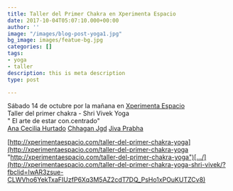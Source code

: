 ```yaml
---
title: Taller del Primer Chakra en Xperimenta Espacio
date: 2017-10-04T05:07:10.000+00:00
author: ''
image: "/images/blog-post-yoga1.jpg"
bg_image: images/featue-bg.jpg
categories: []
tags:
- yoga
- taller
description: this is meta description
type: post

---
```

Sábado 14 de octubre por la mañana en [Xperimenta Espacio](https://www.facebook.com/xperimenta.espacio?__tn__=KH-R&eid=ARBTQ37zBtiMmNDwxJoV7y3SJxfIYQ34viZhma8gJ1BjSFaFAll_KIfEsFKAvilrXsCrnDV8sldEcz0w&fref=mentions&__xts__%5B0%5D=68.ARC_7ZhCUbqna3R--4cuirMk91Npce0-UUWPR4U7Hz75aWt54icFQF1_2bgElQK01-eyUKkm4ZXB17FZM7Kxs9CZNX26IXvTukqI1AVwRLR0nGuRtCMM0N1EOiIqwCE1sk6KbLRtzk07V4QRGxY4kivNCn9epuk6u_Y_yTreBIqihZINAUtQm8i44JHN2uUv6mAFiHMhl11vngHujwEVnIzUwxHQIe22CQG1o-fDlxjnn4SozZfzuHnRIC-Gp6K39p2MpwT8whqbxF-adM3PCyzntCLavvB0Z_c0RN5x6NB-rUvmje2CuOgtCc-u8Wx5r2ANn8m0HUtKpbkREdSWk5il24B6L5ouh9HRjmKCsxkYH09cML5q9BN3T7n5yeldT9PupT0IbJ02DtM3DKkIDWENzeIh5pjnYqMQVBzSRGaxESHzzNrXQGBknPKHd0grRqGe5kA_JvUmyTbzTmU2XUhroLg6phBxZklvfAYVv_sdJMswinCpjy8jKdCk "Xperimenta Espacio")  
Taller del primer chakra - Shri Vivek Yoga  
" El arte de estar con.centrado"  
[Ana Cecilia Hurtado](https://www.facebook.com/anacecilia.ajapa?__tn__=KH-R&eid=ARA2Qc2cwaQIOqLjQQMh3fYDKIde1OrgRiv6c6OIquj-DZMFfcTXmlXPKH4rbJlAR2IbbdLJ7X65z6TC&fref=mentions&__xts__%5B0%5D=68.ARC_7ZhCUbqna3R--4cuirMk91Npce0-UUWPR4U7Hz75aWt54icFQF1_2bgElQK01-eyUKkm4ZXB17FZM7Kxs9CZNX26IXvTukqI1AVwRLR0nGuRtCMM0N1EOiIqwCE1sk6KbLRtzk07V4QRGxY4kivNCn9epuk6u_Y_yTreBIqihZINAUtQm8i44JHN2uUv6mAFiHMhl11vngHujwEVnIzUwxHQIe22CQG1o-fDlxjnn4SozZfzuHnRIC-Gp6K39p2MpwT8whqbxF-adM3PCyzntCLavvB0Z_c0RN5x6NB-rUvmje2CuOgtCc-u8Wx5r2ANn8m0HUtKpbkREdSWk5il24B6L5ouh9HRjmKCsxkYH09cML5q9BN3T7n5yeldT9PupT0IbJ02DtM3DKkIDWENzeIh5pjnYqMQVBzSRGaxESHzzNrXQGBknPKHd0grRqGe5kA_JvUmyTbzTmU2XUhroLg6phBxZklvfAYVv_sdJMswinCpjy8jKdCk "Ana Cecilia Hurtado") [Chhagan Jgd](https://www.facebook.com/sebastian.ticheli?__tn__=KH-R&eid=ARBcG3fdDgrEsVNnMbPx_gjpaYRn-M-F94e3hIy2rkKpWEYRoHz7h0m5ye2zUvcS6_XxU3ri2ScuVYXG&fref=mentions&__xts__%5B0%5D=68.ARC_7ZhCUbqna3R--4cuirMk91Npce0-UUWPR4U7Hz75aWt54icFQF1_2bgElQK01-eyUKkm4ZXB17FZM7Kxs9CZNX26IXvTukqI1AVwRLR0nGuRtCMM0N1EOiIqwCE1sk6KbLRtzk07V4QRGxY4kivNCn9epuk6u_Y_yTreBIqihZINAUtQm8i44JHN2uUv6mAFiHMhl11vngHujwEVnIzUwxHQIe22CQG1o-fDlxjnn4SozZfzuHnRIC-Gp6K39p2MpwT8whqbxF-adM3PCyzntCLavvB0Z_c0RN5x6NB-rUvmje2CuOgtCc-u8Wx5r2ANn8m0HUtKpbkREdSWk5il24B6L5ouh9HRjmKCsxkYH09cML5q9BN3T7n5yeldT9PupT0IbJ02DtM3DKkIDWENzeIh5pjnYqMQVBzSRGaxESHzzNrXQGBknPKHd0grRqGe5kA_JvUmyTbzTmU2XUhroLg6phBxZklvfAYVv_sdJMswinCpjy8jKdCk "Chhagan Sebas") [Jiva Prabha](https://www.facebook.com/jivaprabha?__tn__=KH-R&eid=ARASaqm-0CeQIgyvdcPSuyszFYkElOUlS3ZnIk7Ra_glRDW-HBQMfPhvrLituHiri2AFH5uI8ZyExe5s&fref=mentions&__xts__%5B0%5D=68.ARC_7ZhCUbqna3R--4cuirMk91Npce0-UUWPR4U7Hz75aWt54icFQF1_2bgElQK01-eyUKkm4ZXB17FZM7Kxs9CZNX26IXvTukqI1AVwRLR0nGuRtCMM0N1EOiIqwCE1sk6KbLRtzk07V4QRGxY4kivNCn9epuk6u_Y_yTreBIqihZINAUtQm8i44JHN2uUv6mAFiHMhl11vngHujwEVnIzUwxHQIe22CQG1o-fDlxjnn4SozZfzuHnRIC-Gp6K39p2MpwT8whqbxF-adM3PCyzntCLavvB0Z_c0RN5x6NB-rUvmje2CuOgtCc-u8Wx5r2ANn8m0HUtKpbkREdSWk5il24B6L5ouh9HRjmKCsxkYH09cML5q9BN3T7n5yeldT9PupT0IbJ02DtM3DKkIDWENzeIh5pjnYqMQVBzSRGaxESHzzNrXQGBknPKHd0grRqGe5kA_JvUmyTbzTmU2XUhroLg6phBxZklvfAYVv_sdJMswinCpjy8jKdCk "Jiva Prabha")

[http://xperimentaespacio.com/taller-del-primer-chakra-yoga](http://xperimentaespacio.com/taller-del-primer-chakra-yoga "http://xperimentaespacio.com/taller-del-primer-chakra-yoga")[…/](http://xperimentaespacio.com/taller-del-primer-chakra-yoga-shri-vivek/?fbclid=IwAR3zsue-CLWVho6YekTxaFIUzfP6Xq3M5AZ2cdT7DQ_PsHo1xPOuKUTZCv8)